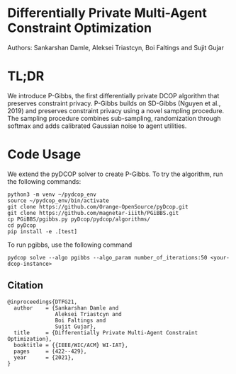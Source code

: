 # Differentially Private Multi-Agent Constraint Optimization

Authors: Sankarshan Damle, Aleksei Triastcyn, Boi Faltings and Sujit Gujar

# TL;DR
We introduce P-Gibbs, the first differentially private DCOP algorithm that preserves constraint privacy. P-Gibbs builds on SD-Gibbs (Nguyen et al., 2019) and preserves constraint privacy using a novel sampling procedure. The sampling procedure combines sub-sampling, randomization through softmax and adds calibrated Gaussian noise to agent utilities.

# Code Usage
We extend the pyDCOP solver to create P-Gibbs. To try the algorithm, run the following commands:

```
python3 -m venv ~/pydcop_env
source ~/pydcop_env/bin/activate
git clone https://github.com/Orange-OpenSource/pyDcop.git
git clone https://github.com/magnetar-iiith/PGiBBS.git
cp PGiBBS/pgibbs.py pyDcop/pydcop/algorithms/
cd pyDcop
pip install -e .[test]
```

To run pgibbs, use the following command 
```
pydcop solve --algo pgibbs --algo_param number_of_iterations:50 <your-dcop-instance>
```


## Citation

```
@inproceedings{DTFG21,
  author    = {Sankarshan Damle and
               Aleksei Triastcyn and
               Boi Faltings and
               Sujit Gujar},
  title     = {Differentially Private Multi-Agent Constraint Optimization},
  booktitle = {{IEEE/WIC/ACM} WI-IAT},
  pages     = {422--429},
  year      = {2021},
}
```
